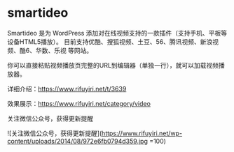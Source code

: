 smartideo
=========

Smartideo 是为 WordPress 添加对在线视频支持的一款插件（支持手机、平板等设备HTML5播放）。 目前支持优酷、搜狐视频、土豆、56、腾讯视频、新浪视频、酷6、华数、乐视 等网站。

你可以直接粘贴视频播放页完整的URL到编辑器（单独一行），就可以加载视频播放器。

详细介绍：https://www.rifuyiri.net/t/3639

效果展示：https://www.rifuyiri.net/category/video 

关注微信公众号，获得更新提醒

![关注微信公众号，获得更新提醒](https://www.rifuyiri.net/wp-content/uploads/2014/08/972e6fb0794d359.jpg =100)
